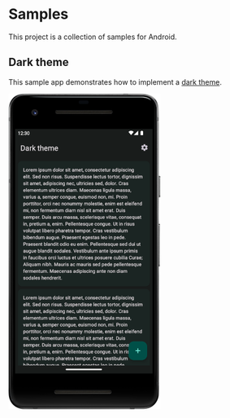 # Samples

This project is a collection of samples for Android.

## Dark theme

This sample app demonstrates how to implement a
[dark theme](https://developer.android.com/guide/topics/ui/look-and-feel/darktheme).

![Dark theme sample app on a Pixel 2](screenshots/darktheme.webp)
